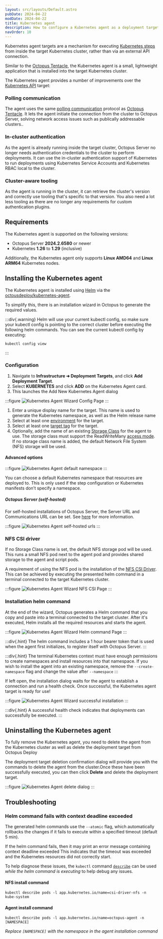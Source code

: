 ```yaml
---
layout: src/layouts/Default.astro
pubDate: 2024-04-22
modDate: 2024-04-22
title: Kubernetes agent
description: How to configure a Kubernetes agent as a deployment target in Octopus
navOrder: 10
---
```


Kubernetes agent targets are a mechanism for executing [Kubernetes steps](/docs/deployments/kubernetes) from inside the target Kubernetes cluster, rather than via an external API connection.

Similar to the [Octopus Tentacle](/docs/infrastructure/deployment-targets/tentacle), the Kubernetes agent is a small, lightweight application that is installed into the target Kubernetes cluster.

The Kubernetes agent provides a number of improvements over the [Kubernetes API](/docs/infrastructure/deployment-targets/kubernetes/kubernetes-api) target:

### Polling communication

The agent uses the same [polling communication](/docs/infrastructure/deployment-targets/tentacle/tentacle-communication#polling-tentacles) protocol as [Octopus Tentacle](/docs/infrastructure/deployment-targets/tentacle). It lets the agent initiate the connection from the cluster to Octopus Server, solving network access issues such as publically addressable clusters..

### In-cluster authentication

As the agent is already running inside the target cluster, Octopus Server no longer needs authentication credentials to the cluster to perform deployments. It can use the in-cluster authentication support of Kubernetes to run deployments using Kubernetes Service Accounts and Kubernetes RBAC local to the cluster.

### Cluster-aware tooling

As the agent is running in the cluster, it can retrieve the cluster's version and correctly use tooling that's specific to that version. You also need a lot less tooling as there are no longer any requirements for custom authentication plugins.

## Requirements

The Kubernetes agent is supported on the following versions:
* Octopus Server **2024.2.6580** or newer
* Kubernetes **1.26** to **1.29** (inclusive)

Additionally, the Kubernetes agent only supports **Linux AMD64** and **Linux ARM64** Kubernetes nodes.

## Installing the Kubernetes agent

The Kubernetes agent is installed using [Helm](https://helm.sh) via the [octousdeploy/kubernetes-agent](https://hub.docker.com/r/octopusdeploy/kubernetes-agent).

To simplify this, there is an installation wizard in Octopus to generate the required values.

:::div{.warning}
Helm will use your current kubectl config, so make sure your kubectl config is pointing to the correct cluster before executing the following helm commands.
You can see the current kubectl config by executing:
```
kubectl config view
```
:::

### Configuration

1. Navigate to **Infrastructure ➜ Deployment Targets**, and click **Add Deployment Target**.
2. Select **KUBERNETES** and click **ADD** on the Kubernetes Agent card.    
3. This launches the Add New Kubernetes Agent dialog

:::figure
![Kubernetes Agent Wizard Config Page](/docs/infrastructure/deployment-targets/kubernetes/kubernetes-agent/kubernetes-agent-wizard-config.png)
:::

1. Enter a unique display name for the target. This name is used to generate the Kubernetes namespace, as well as the Helm release name
2. Select at least one [environment](/docs/infrastructure/environments) for the target.
3. Select at least one [target tag](/docs/infrastructure/deployment-targets/#target-roles) for the target.
4. Optionally, add the name of an existing [Storage Class](https://kubernetes.io/docs/concepts/storage/storage-classes/) for the agent to use. The storage class must support the ReadWriteMany [access mode](https://kubernetes.io/docs/concepts/storage/persistent-volumes/#access-modes).  
If no storage class name is added, the default Network File System (NFS) storage will be used.

#### Advanced options

:::figure
![Kubernetes Agent default namespace](/docs/infrastructure/deployment-targets/kubernetes/kubernetes-agent/kubernetes-agent-default-namespace.png)
:::

You can choose a default Kubernetes namespace that resources are deployed to. This is only used if the step configuration or Kubernetes manifests don’t specify a namespace.

##### Octopus Server (self-hosted)

For self-hosted installations of Octopus Server, the Server URL and Communications URL can be set. See [here](/docs/infrastructure/deployment-targets/tentacle/tentacle-communication#polling-tentacles) for more information.

:::figure
![Kubernetes Agent self-hosted urls](/docs/infrastructure/deployment-targets/kubernetes/kubernetes-agent/kubernetes-agent-urls.png)
:::

### NFS CSI driver

If no Storage Class name is set, the default NFS storage pod will be used. This runs a small NFS pod next to the agent pod and provides shared storage to the agent and script pods.

A requirement of using the NFS pod is the installation of the [NFS CSI Driver](https://github.com/kubernetes-csi/csi-driver-nfs). This can be achieved by executing the presented helm command in a terminal connected to the target Kubernetes cluster.

:::figure
![Kubernetes Agent Wizard NFS CSI Page](/docs/infrastructure/deployment-targets/kubernetes/kubernetes-agent/kubernetes-agent-wizard-nfs.png)
:::

### Installation helm command

At the end of the wizard, Octopus generates a Helm command that you copy and paste into a terminal connected to the target cluster. After it's executed, Helm installs all the required resources and starts the agent.

:::figure
![Kubernetes Agent Wizard Helm command Page](/docs/infrastructure/deployment-targets/kubernetes/kubernetes-agent/kubernetes-agent-wizard-helm-command.png)
:::

:::div{.hint}
The helm command includes a 1 hour bearer token that is used when the agent first initializes, to register itself with Octopus Server.
:::

:::div{.hint}
The terminal Kubernetes context must have enough permissions to create namespaces and install resources into that namespace. If you wish to install the agent into an existing namespace, remove the `--create-namespace` flag and change the value after `--namespace`
:::

If left open, the installation dialog waits for the agent to establish a connection and run a health check. Once successful, the Kubernetes agent target is ready for use!

:::figure
![Kubernetes Agent Wizard successful installation](/docs/infrastructure/deployment-targets/kubernetes/kubernetes-agent/kubernetes-agent-wizard-success.png)
:::

:::div{.hint}
A successful health check indicates that deployments can successfully be executed.
:::

## Uninstalling the Kubernetes agent

To fully remove the Kubernetes agent, you need to delete the agent from the Kubernetes cluster as well as delete the deployment target from Octopus Deploy

The deployment target deletion confirmation dialog will provide you with the commands to delete the agent from the cluster.Once these have been successfully executed, you can then click **Delete** and delete the deployment target.

:::figure
![Kubernetes Agent delete dialog](/docs/infrastructure/deployment-targets/kubernetes/kubernetes-agent/kubernetes-agent-delete-dialog.png)
:::

## Troubleshooting

### Helm command fails with context deadline exceeded

The generated helm commands use the `--atomic` flag, which automatically rollbacks the changes if it fails to execute within a specified timeout (default 5 min).

If the helm command fails, then it may print an error message containing context deadline exceeded
This indicates that the timeout was exceeded and the Kubernetes resources did not correctly start.

To help diagnose these issues, the `kubectl` command [`describe`](https://kubernetes.io/docs/reference/kubectl/generated/kubectl_describe/) can be used _while the helm command is executing_ to help debug any issues.

#### NFS install command

```
kubectl describe pods -l app.kubernetes.io/name=csi-driver-nfs -n kube-system
```

#### Agent install command

```
kubectl describe pods -l app.kubernetes.io/name=octopus-agent -n [NAMESPACE]
```
_Replace `[NAMESPACE]` with the namespace in the agent installation command_